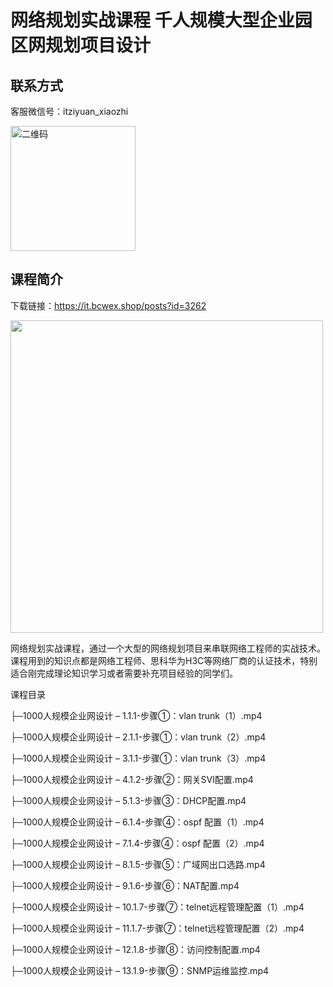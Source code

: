 # 网络规划实战课程 千人规模大型企业园区网规划项目设计

## 联系方式

客服微信号：itziyuan_xiaozhi

<img src="https://ziyuanyun.oss-cn-guangzhou.aliyuncs.com/common/20240614073449/666b82192834a.jpg" width="200" height="200" alt="二维码">

## 课程简介

下载链接：https://it.bcwex.shop/posts?id=3262

<img src="https://ziyuanyun.oss-cn-guangzhou.aliyuncs.com/yun/20240515185105/66449399b59f0.jpg" width="500" alt="">

  

 

 网络规划实战课程，通过一个大型的网络规划项目来串联网络工程师的实战技术。课程用到的知识点都是网络工程师、思科华为H3C等网络厂商的认证技术，特别适合刚完成理论知识学习或者需要补充项目经验的同学们。

 课程目录

 ├─1000人规模企业网设计 – 1.1.1-步骤①：vlan trunk（1）.mp4

 ├─1000人规模企业网设计 – 2.1.1-步骤①：vlan trunk（2）.mp4

 ├─1000人规模企业网设计 – 3.1.1-步骤①：vlan trunk（3）.mp4

 ├─1000人规模企业网设计 – 4.1.2-步骤②：网关SVI配置.mp4

 ├─1000人规模企业网设计 – 5.1.3-步骤③：DHCP配置.mp4

 ├─1000人规模企业网设计 – 6.1.4-步骤④：ospf 配置（1）.mp4

 ├─1000人规模企业网设计 – 7.1.4-步骤④：ospf 配置（2）.mp4

 ├─1000人规模企业网设计 – 8.1.5-步骤⑤：广域网出口选路.mp4

 ├─1000人规模企业网设计 – 9.1.6-步骤⑥：NAT配置.mp4

 ├─1000人规模企业网设计 – 10.1.7-步骤⑦：telnet远程管理配置（1）.mp4

 ├─1000人规模企业网设计 – 11.1.7-步骤⑦：telnet远程管理配置（2）.mp4

 ├─1000人规模企业网设计 – 12.1.8-步骤⑧：访问控制配置.mp4

 ├─1000人规模企业网设计 – 13.1.9-步骤⑨：SNMP运维监控.mp4

  